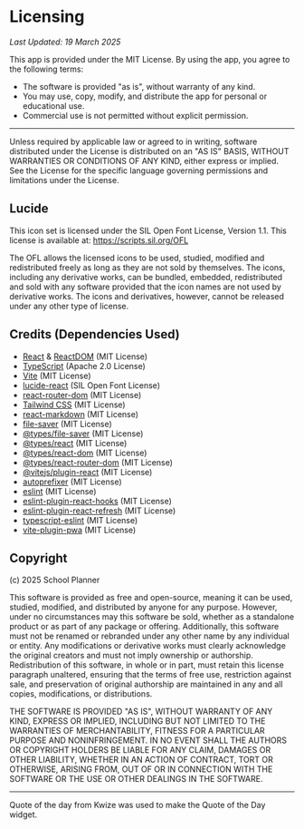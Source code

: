 # Licensing

_Last Updated: 19 March 2025_

This app is provided under the MIT License. By using the app, you agree to the following terms:

- The software is provided "as is", without warranty of any kind.
- You may use, copy, modify, and distribute the app for personal or educational use.
- Commercial use is not permitted without explicit permission.

---

Unless required by applicable law or agreed to in writing, software distributed under the License is distributed on an "AS IS" BASIS, WITHOUT WARRANTIES OR CONDITIONS OF ANY KIND, either express or implied. See the License for the specific language governing permissions and limitations under the License.

## Lucide

This icon set is licensed under the SIL Open Font License, Version 1.1. This license is available at: https://scripts.sil.org/OFL

The OFL allows the licensed icons to be used, studied, modified and redistributed freely as long as they are not sold by themselves. The icons, including any derivative works, can be bundled, embedded, redistributed and sold with any software provided that the icon names are not used by derivative works. The icons and derivatives, however, cannot be released under any other type of license.

## Credits (Dependencies Used)

- [React](https://react.dev/) & [ReactDOM](https://react.dev/) (MIT License)
- [TypeScript](https://www.typescriptlang.org/) (Apache 2.0 License)
- [Vite](https://vitejs.dev/) (MIT License)
- [lucide-react](https://lucide.dev/) (SIL Open Font License)
- [react-router-dom](https://reactrouter.com/) (MIT License)
- [Tailwind CSS](https://tailwindcss.com/) (MIT License)
- [react-markdown](https://github.com/remarkjs/react-markdown) (MIT License)
- [file-saver](https://github.com/eligrey/FileSaver.js/) (MIT License)
- [@types/file-saver](https://github.com/DefinitelyTyped/DefinitelyTyped/tree/master/types/file-saver) (MIT License)
- [@types/react](https://github.com/DefinitelyTyped/DefinitelyTyped/tree/master/types/react) (MIT License)
- [@types/react-dom](https://github.com/DefinitelyTyped/DefinitelyTyped/tree/master/types/react-dom) (MIT License)
- [@types/react-router-dom](https://github.com/DefinitelyTyped/DefinitelyTyped/tree/master/types/react-router-dom) (MIT License)
- [@vitejs/plugin-react](https://github.com/vitejs/vite-plugin-react) (MIT License)
- [autoprefixer](https://github.com/postcss/autoprefixer) (MIT License)
- [eslint](https://eslint.org/) (MIT License)
- [eslint-plugin-react-hooks](https://www.npmjs.com/package/eslint-plugin-react-hooks) (MIT License)
- [eslint-plugin-react-refresh](https://www.npmjs.com/package/eslint-plugin-react-refresh) (MIT License)
- [typescript-eslint](https://typescript-eslint.io/) (MIT License)
- [vite-plugin-pwa](https://vite-pwa-org.netlify.app/) (MIT License)

## Copyright

(c) 2025 School Planner

This software is provided as free and open-source, meaning it can be used, studied, modified, and distributed by anyone for any purpose. However, under no circumstances may this software be sold, whether as a standalone product or as part of any package or offering. Additionally, this software must not be renamed or rebranded under any other name by any individual or entity. Any modifications or derivative works must clearly acknowledge the original creators and must not imply ownership or authorship. Redistribution of this software, in whole or in part, must retain this license paragraph unaltered, ensuring that the terms of free use, restriction against sale, and preservation of original authorship are maintained in any and all copies, modifications, or distributions.

THE SOFTWARE IS PROVIDED "AS IS", WITHOUT WARRANTY OF ANY KIND, EXPRESS OR IMPLIED, INCLUDING BUT NOT LIMITED TO THE WARRANTIES OF MERCHANTABILITY, FITNESS FOR A PARTICULAR PURPOSE AND NONINFRINGEMENT. IN NO EVENT SHALL THE AUTHORS OR COPYRIGHT HOLDERS BE LIABLE FOR ANY CLAIM, DAMAGES OR OTHER LIABILITY, WHETHER IN AN ACTION OF CONTRACT, TORT OR OTHERWISE, ARISING FROM, OUT OF OR IN CONNECTION WITH THE SOFTWARE OR THE USE OR OTHER DEALINGS IN THE SOFTWARE.

---

Quote of the day from Kwize was used to make the Quote of the Day widget. 